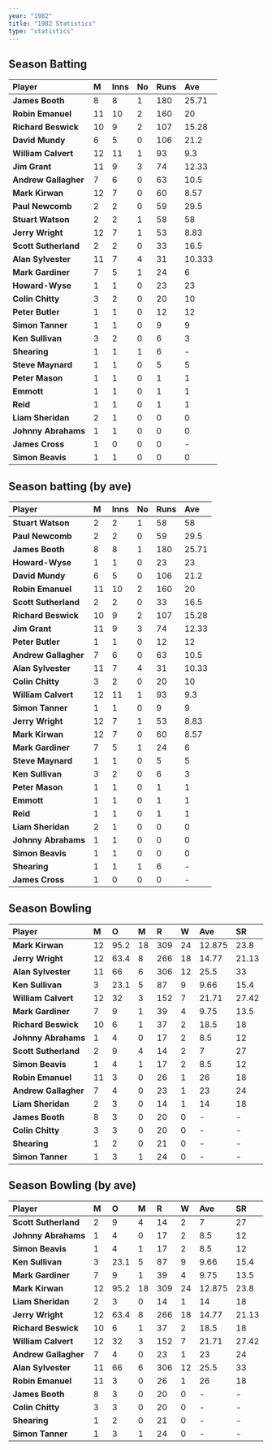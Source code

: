 ```yaml
---
year: "1982"
title: "1982 Statistics"
type: "statistics"
---
```


## Season Batting

| Player | M | Inns | No | Runs | Ave |
|:--|:--|:--|:--|:--|:--|
| **James Booth** | 8 | 8 | 1 | 180 | 25.71 |
| **Robin Emanuel** | 11 | 10 | 2 | 160 | 20 |
| **Richard Beswick** | 10 | 9 | 2 | 107 | 15.28 |
| **David Mundy** | 6 | 5 | 0 | 106 | 21.2 |
| **William Calvert** | 12 | 11 | 1 | 93 | 9.3 |
| **Jim Grant** | 11 | 9 | 3 | 74 | 12.33 |
| **Andrew Gallagher** | 7 | 6 | 0 | 63 | 10.5 |
| **Mark Kirwan** | 12 | 7 | 0 | 60 | 8.57 |
| **Paul Newcomb** | 2 | 2 | 0 | 59 | 29.5 |
| **Stuart Watson** | 2 | 2 | 1 | 58 | 58 |
| **Jerry Wright** | 12 | 7 | 1 | 53 | 8.83 |
| **Scott Sutherland** | 2 | 2 | 0 | 33 | 16.5 |
| **Alan Sylvester** | 11 | 7 | 4 | 31 | 10.333 |
| **Mark Gardiner** | 7 | 5 | 1 | 24 | 6 |
| **Howard-Wyse** | 1 | 1 | 0 | 23 | 23 |
| **Colin Chitty** | 3 | 2 | 0 | 20 | 10 |
| **Peter Butler** | 1 | 1 | 0 | 12 | 12 |
| **Simon Tanner** | 1 | 1 | 0 | 9 | 9 |
| **Ken Sullivan** | 3 | 2 | 0 | 6 | 3 |
| **Shearing** | 1 | 1 | 1 | 6 | - |
| **Steve Maynard** | 1 | 1 | 0 | 5 | 5 |
| **Peter Mason** | 1 | 1 | 0 | 1 | 1 |
| **Emmott** | 1 | 1 | 0 | 1 | 1 |
| **Reid** | 1 | 1 | 0 | 1 | 1 |
| **Liam Sheridan** | 2 | 1 | 0 | 0 | 0 |
| **Johnny Abrahams** | 1 | 1 | 0 | 0 | 0 |
| **James Cross** | 1 | 0 | 0 | 0 | - |
| **Simon Beavis** | 1 | 1 | 0 | 0 | 0 |

## Season batting (by ave)

| Player | M | Inns | No | Runs | Ave |
|:--|:--|:--|:--|:--|:--|
| **Stuart Watson** | 2 | 2 | 1 | 58 | 58 |
| **Paul Newcomb** | 2 | 2 | 0 | 59 | 29.5 |
| **James Booth** | 8 | 8 | 1 | 180 | 25.71 |
| **Howard-Wyse** | 1 | 1 | 0 | 23 | 23 |
| **David Mundy** | 6 | 5 | 0 | 106 | 21.2 |
| **Robin Emanuel** | 11 | 10 | 2 | 160 | 20 |
| **Scott Sutherland** | 2 | 2 | 0 | 33 | 16.5 |
| **Richard Beswick** | 10 | 9 | 2 | 107 | 15.28 |
| **Jim Grant** | 11 | 9 | 3 | 74 | 12.33 |
| **Peter Butler** | 1 | 1 | 0 | 12 | 12 |
| **Andrew Gallagher** | 7 | 6 | 0 | 63 | 10.5 |
| **Alan Sylvester** | 11 | 7 | 4 | 31 | 10.33 |
| **Colin Chitty** | 3 | 2 | 0 | 20 | 10 |
| **William Calvert** | 12 | 11 | 1 | 93 | 9.3 |
| **Simon Tanner** | 1 | 1 | 0 | 9 | 9 |
| **Jerry Wright** | 12 | 7 | 1 | 53 | 8.83 |
| **Mark Kirwan** | 12 | 7 | 0 | 60 | 8.57 |
| **Mark Gardiner** | 7 | 5 | 1 | 24 | 6 |
| **Steve Maynard** | 1 | 1 | 0 | 5 | 5 |
| **Ken Sullivan** | 3 | 2 | 0 | 6 | 3 |
| **Peter Mason** | 1 | 1 | 0 | 1 | 1 |
| **Emmott** | 1 | 1 | 0 | 1 | 1 |
| **Reid** | 1 | 1 | 0 | 1 | 1 |
| **Liam Sheridan** | 2 | 1 | 0 | 0 | 0 |
| **Johnny Abrahams** | 1 | 1 | 0 | 0 | 0 |
| **Simon Beavis** | 1 | 1 | 0 | 0 | 0 |
| **Shearing** | 1 | 1 | 1 | 6 | - |
| **James Cross** | 1 | 0 | 0 | 0 | - |

## Season Bowling

| Player | M | O | M | R | W | Ave | SR |
|:---|:---|:---|:---|:---|:---|:---|:---|
| **Mark Kirwan** | 12 | 95.2 | 18 | 309 | 24 | 12.875 | 23.8 |
| **Jerry Wright** | 12 | 63.4 | 8 | 266 | 18 | 14.77 | 21.13 |
| **Alan Sylvester** | 11 | 66 | 6 | 306 | 12 | 25.5 | 33 |
| **Ken Sullivan** | 3 | 23.1 | 5 | 87 | 9 | 9.66 | 15.4 |
| **William Calvert** | 12 | 32 | 3 | 152 | 7 | 21.71 | 27.42 |
| **Mark Gardiner** | 7 | 9 | 1 | 39 | 4 | 9.75 | 13.5 |
| **Richard Beswick** | 10 | 6 | 1 | 37 | 2 | 18.5 | 18 |
| **Johnny Abrahams** | 1 | 4 | 0 | 17 | 2 | 8.5 | 12 |
| **Scott Sutherland** | 2 | 9 | 4 | 14 | 2 | 7 | 27 |
| **Simon Beavis** | 1 | 4 | 1 | 17 | 2 | 8.5 | 12 |
| **Robin Emanuel** | 11 | 3 | 0 | 26 | 1 | 26 | 18 |
| **Andrew Gallagher** | 7 | 4 | 0 | 23 | 1 | 23 | 24 |
| **Liam Sheridan** | 2 | 3 | 0 | 14 | 1 | 14 | 18 |
| **James Booth** | 8 | 3 | 0 | 20 | 0 | - | - |
| **Colin Chitty** | 3 | 3 | 0 | 20 | 0 | - | - |
| **Shearing** | 1 | 2 | 0 | 21 | 0 | - | - |
| **Simon Tanner** | 1 | 3 | 1 | 24 | 0 | - | - |

## Season Bowling (by ave)

| Player | M | O | M | R | W | Ave | SR |
|:---|:---|:---|:---|:---|:---|:---|:---|
| **Scott Sutherland** | 2 | 9 | 4 | 14 | 2 | 7 | 27 |
| **Johnny Abrahams** | 1 | 4 | 0 | 17 | 2 | 8.5 | 12 |
| **Simon Beavis** | 1 | 4 | 1 | 17 | 2 | 8.5 | 12 |
| **Ken Sullivan** | 3 | 23.1 | 5 | 87 | 9 | 9.66 | 15.4 |
| **Mark Gardiner** | 7 | 9 | 1 | 39 | 4 | 9.75 | 13.5 |
| **Mark Kirwan** | 12 | 95.2 | 18 | 309 | 24 | 12.875 | 23.8 |
| **Liam Sheridan** | 2 | 3 | 0 | 14 | 1 | 14 | 18 |
| **Jerry Wright** | 12 | 63.4 | 8 | 266 | 18 | 14.77 | 21.13 |
| **Richard Beswick** | 10 | 6 | 1 | 37 | 2 | 18.5 | 18 |
| **William Calvert** | 12 | 32 | 3 | 152 | 7 | 21.71 | 27.42 |
| **Andrew Gallagher** | 7 | 4 | 0 | 23 | 1 | 23 | 24 |
| **Alan Sylvester** | 11 | 66 | 6 | 306 | 12 | 25.5 | 33 |
| **Robin Emanuel** | 11 | 3 | 0 | 26 | 1 | 26 | 18 |
| **James Booth** | 8 | 3 | 0 | 20 | 0 | - | - |
| **Colin Chitty** | 3 | 3 | 0 | 20 | 0 | - | - |
| **Shearing** | 1 | 2 | 0 | 21 | 0 | - | - |
| **Simon Tanner** | 1 | 3 | 1 | 24 | 0 | - | - |
